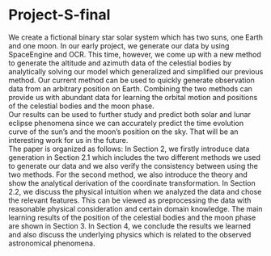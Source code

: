 # Project-S-final
We create a fictional binary star solar system which has two suns, one Earth and one moon. In our
early project, we generate our data by using SpaceEngine and OCR. This time, however, we come up
with a new method to generate the altitude and azimuth data of the celestial bodies by analytically
solving our model which generalized and simplified our previous method. Our current method can
be used to quickly generate observation data from an arbitrary position on Earth. Combining the
two methods can provide us with abundant data for learning the orbital motion and positions of the
celestial bodies and the moon phase.<br>
Our results can be used to further study and predict both solar and lunar eclipse phenomena since we
can accurately predict the time evolution curve of the sun’s and the moon’s position on the sky. That
will be an interesting work for us in the future.<br>
The paper is organized as follows: In Section 2, we firstly introduce data generation in Section
2.1 which includes the two different methods we used to generate our data and we also verify the
consistency between using the two methods. For the second method, we also introduce the theory
and show the analytical derivation of the coordinate transformation. In Section 2.2, we discuss the
physical intuition when we analyzed the data and chose the relevant features. This can be viewed as
preprocessing the data with reasonable physical consideration and certain domain knowledge. The
main learning results of the position of the celestial bodies and the moon phase are shown in Section
3. In Section 4, we conclude the results we learned and also discuss the underlying physics which is
related to the observed astronomical phenomena.
